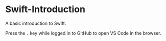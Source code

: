 # Swift-Introduction
A basic introduction to Swift.

Press the `.` key while logged in to GitHub to open VS Code in the browser.
